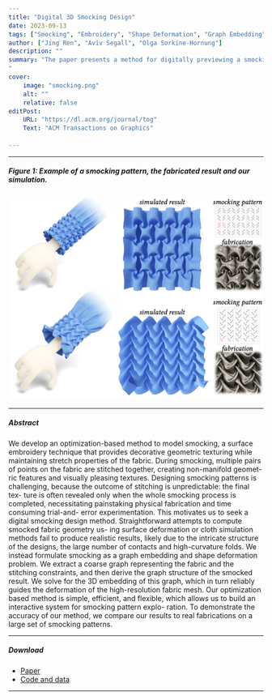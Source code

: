 ```yaml
---
title: "Digital 3D Smocking Design" 
date: 2023-09-13
tags: ["Smocking", "Embroidery", "Shape Deformation", "Graph Embedding"]
author: ["Jing Ren", "Aviv Segall", "Olga Sorkine-Hornung"]
description: "" 
summary: "The paper presents a method for digitally previewing a smocking pattern design by formulating smocking as a graph embedding and shape deformation problem.
" 
cover:
    image: "smocking.png"
    alt: ""
    relative: false
editPost:
    URL: "https://dl.acm.org/journal/tog"
    Text: "ACM Transactions on Graphics"

---
```


---

##### Figure 1: Example of a smocking pattern, the fabricated result and our simulation.

![](smocking.png)

---

##### Abstract

We develop an optimization-based method to model smocking, a surface embroidery technique that provides decorative geometric texturing while maintaining stretch properties of the fabric. During smocking, multiple pairs of points on the fabric are stitched together, creating non-manifold geomet- ric features and visually pleasing textures. Designing smocking patterns is challenging, because the outcome of stitching is unpredictable: the final tex- ture is often revealed only when the whole smocking process is completed, necessitating painstaking physical fabrication and time consuming trial-and- error experimentation. This motivates us to seek a digital smocking design method. Straightforward attempts to compute smocked fabric geometry us- ing surface deformation or cloth simulation methods fail to produce realistic results, likely due to the intricate structure of the designs, the large number of contacts and high-curvature folds. We instead formulate smocking as a graph embedding and shape deformation problem. We extract a coarse graph representing the fabric and the stitching constraints, and then derive the graph structure of the smocked result. We solve for the 3D embedding of this graph, which in turn reliably guides the deformation of the high-resolution fabric mesh. Our optimization based method is simple, efficient, and flexible, which allows us to build an interactive system for smocking pattern explo- ration. To demonstrate the accuracy of our method, we compare our results to real fabrications on a large set of smocking patterns.

---

##### Download

+ [Paper](smocking_paper.pdf)
+ [Code and data](https://github.com/llorz/SmockingDesign)

<!-- ---

##### Citation

```BibTeX
@inproceedings{segall2016iterative,
  title={Iterative closest conformal maps between planar domains},
  author={Segall, Aviv and Ben-Chen, Mirela},
  booktitle={Computer Graphics Forum},
  volume={35},
  number={5},
  pages={33--40},
  year={2016},
  organization={Wiley Online Library}
}
}
``` -->

---

<!-- ##### Related material

+ [Presentation slides](presentation2.pdf)
 -->
